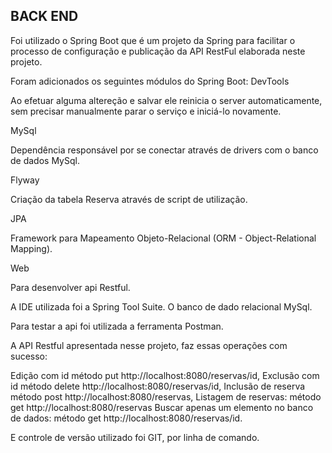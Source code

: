 ## BACK END

 Foi utilizado o Spring Boot que é um projeto da Spring para facilitar o processo de configuração e publicação da API RestFul elaborada neste projeto.

Foram adicionados os seguintes módulos do Spring Boot: 
DevTools

  Ao efetuar alguma altereção e salvar ele reinicia o server automaticamente, sem precisar manualmente parar o serviço e iniciá-lo novamente.

MySql
  
  Dependência responsável por se conectar através de drivers com o banco de dados MySql.
  
Flyway

  Criação da tabela Reserva através de script de utilização.

JPA
  
   Framework para Mapeamento Objeto-Relacional (ORM - Object-Relational Mapping). 
  
Web

  Para desenvolver api Restful.

A IDE utilizada foi a Spring Tool Suite. O banco de dado relacional MySql.

Para testar a api foi utilizada a ferramenta Postman.

A API Restful apresentada nesse projeto, faz essas operações com sucesso:

 Edição com id método put http://localhost:8080/reservas/id,
 Exclusão com id método delete http://localhost:8080/reservas/id,
 Inclusão de reserva método post http://localhost:8080/reservas,
 Listagem de reservas: método get http://localhost:8080/reservas
 Buscar apenas um elemento no banco de dados: método get http://localhost:8080/reservas/id.


E controle de versão utilizado foi GIT, por linha de comando.
